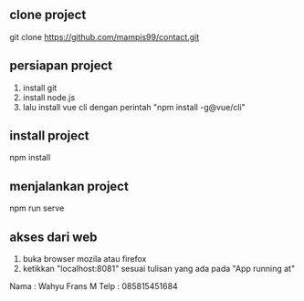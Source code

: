 ## clone project
git clone https://github.com/mampis99/contact.git

## persiapan project
1. install git
2. install node.js
3. lalu install vue cli dengan perintah "npm install -g@vue/cli"

## install project
npm install
## menjalankan project
npm run serve
## akses dari web
1. buka browser mozila atau firefox 
2. ketikkan "localhost:8081" sesuai tulisan yang ada pada "App running at"

Nama : Wahyu Frans M
Telp : 085815451684


